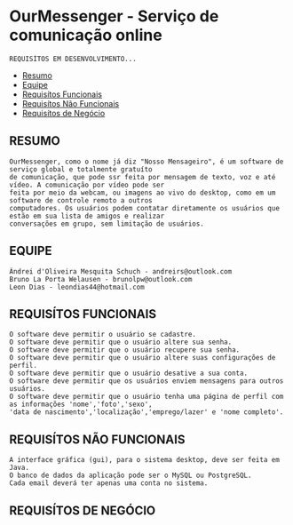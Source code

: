 # OurMessenger - Serviço de comunicação online

    REQUISÍTOS EM DESENVOLVIMENTO...

* [Resumo](#resumo)
* [Equipe](#equipe)
* [Requisítos Funcionais](##requis%C3%8Dtos-funcionais)
* [Requisítos Não Funcionais](#requis%C3%8Dtos-n%C3%83o-funcionais)
* [Requisítos de Negócio](#requis%C3%8Dtos-de-neg%C3%93cio)

## RESUMO

    OurMessenger, como o nome já diz "Nosso Mensageiro", é um software de serviço global e totalmente gratuíto 
    de comunicação, que pode ssr feita por mensagem de texto, voz e até vídeo. A comunicação por vídeo pode ser 
    feita por meio da webcam, ou imagens ao vivo do desktop, como em um software de controle remoto a outros
    computadores. Os usuários podem contatar diretamente os usuários que estão em sua lista de amigos e realizar 
    conversações em grupo, sem limitação de usuários.

## EQUIPE

    Ândrei d'Oliveira Mesquita Schuch - andreirs@outlook.com
    Bruno La Porta Welausen - brunolpw@outlook.com
    Leon Dias - leondias44@hotmail.com    

## REQUISÍTOS FUNCIONAIS

    O software deve permitir o usuário se cadastre.
    O software deve permitir que o usuário altere sua senha.
    O software deve permitir que o usuário recupere sua senha.
    O software deve permitir que o usuário altere suas configurações de perfil.
    O software deve permitir que o usuário desative a sua conta.
    O software deve permitir que os usuários enviem mensagens para outros usuários.
    O software deve permitir que o usuário tenha uma página de perfil com as informações 'nome','foto','sexo',
    'data de nascimento','localização','emprego/lazer' e 'nome completo'.
    
## REQUISÍTOS NÃO FUNCIONAIS

    A interface gráfica (gui), para o sistema desktop, deve ser feita em Java.
    O banco de dados da aplicação pode ser o MySQL ou PostgreSQL.
    Cada email deverá ter apenas uma conta no sistema.

## REQUISÍTOS DE NEGÓCIO
